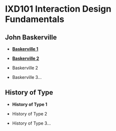 IXD101 Interaction Design Fundamentals
======================================

John Baskerville
----------------
- **[Baskerville 1](https://github.com/Wobtrix/john_baskerville/john_baskerville.html)**   
    
- **[Baskerville 2](https://github.com/Wobtrix/john_baskerville/john_baskerville2.html)**

    
    
- Baskerville 2  


- Baskerville 3…



History of Type
---------------
- **History of Type 1**  


- History of Type 2


- History of Type 3…
